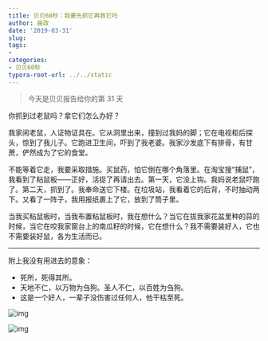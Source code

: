 ```yaml
---
title: 贝贝60秒：我要先抓它再救它吗
author: 曲政
date: '2019-03-31'
slug: 
tags:
- 
categories:
- 贝贝60秒
typora-root-url: ../../static
---
```


>   今天是贝贝报告给你的第 31 天

你抓到过老鼠吗？拿它们怎么办好？

我家闹老鼠，人证物证具在。它从洞里出来，撞到过我妈的脚；它在电视柜后探头，惊到了我儿子。它跑进卫生间，吓到了我老婆。我家沙发底下有排骨，有甘蔗，俨然成为了它的食堂。

不能等着它走，我要采取措施。买鼠药，怕它倒在哪个角落里。在淘宝搜“捕鼠”，我看到了粘鼠板——正好，活捉了再请出去。第一天，它没上钩。我妈说老鼠吓跑了。第二天，抓到了。我奉命送它下楼。在垃圾站，我看着它的后背，不时抽动两下。又看了一阵子，我用报纸裹上了它，放到了筒子里。

当我买粘鼠板时，当我布置粘鼠板时，我在想什么？当它在拔我家花盆里种的蒜的时候，当它在咬我家窗台上的南瓜籽的时候，它在想什么？我不需要装好人，它也不需要装好鼠，各为生活而已。

------

附上我没有用进去的意象：

-   死所，死得其所。
-   天地不仁，以万物为刍狗。圣人不仁，以百姓为刍狗。
-   这是一个好人，一辈子没伤害过任何人，他干枯至死。

![img](/images/2019-03-31-%E8%B4%9D%E8%B4%9D60%E7%A7%92%EF%BC%9A%E6%88%91%E8%A6%81%E5%85%88%E6%8A%93%E5%AE%83%E5%86%8D%E6%95%91%E5%AE%83%E5%90%97/640-20200416155657352.jpeg)

![img](/images/2019-03-31-%E8%B4%9D%E8%B4%9D60%E7%A7%92%EF%BC%9A%E6%88%91%E8%A6%81%E5%85%88%E6%8A%93%E5%AE%83%E5%86%8D%E6%95%91%E5%AE%83%E5%90%97/640-20200416155700776.jpeg)





